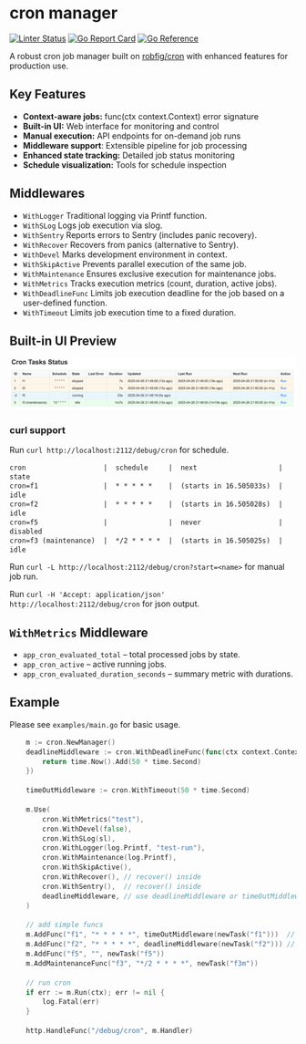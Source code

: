 # cron manager

[![Linter Status](https://github.com/vmkteam/cron/actions/workflows/golangci-lint.yml/badge.svg?branch=master)](https://github.com/vmkteam/cron/actions)
[![Go Report Card](https://goreportcard.com/badge/github.com/vmkteam/cron)](https://goreportcard.com/report/github.com/vmkteam/cron)
[![Go Reference](https://pkg.go.dev/badge/github.com/vmkteam/cron.svg)](https://pkg.go.dev/github.com/vmkteam/cron)

A robust cron job manager built on [robfig/cron](https://github.com/robfig/cron) with enhanced features for production use.

## Key Features
* **Context-aware jobs:** func(ctx context.Context) error signature
* **Built-in UI:** Web interface for monitoring and control
* **Manual execution:** API endpoints for on-demand job runs
* **Middleware support**: Extensible pipeline for job processing
* **Enhanced state tracking:** Detailed job status monitoring
* **Schedule visualization:** Tools for schedule inspection



## Middlewares
* `WithLogger` Traditional logging via Printf function.
* `WithSLog` Logs job execution via slog.
* `WithSentry` Reports errors to Sentry (includes panic recovery).
* `WithRecover` Recovers from panics (alternative to Sentry).
* `WithDevel` Marks development environment in context.
* `WithSkipActive` Prevents parallel execution of the same job.
* `WithMaintenance` Ensures exclusive execution for maintenance jobs.
* `WithMetrics` Tracks execution metrics (count, duration, active jobs).
* `WithDeadlineFunc` Limits job execution deadline for the job based on a user-defined function.
* `WithTimeout` Limits job execution time to a fixed duration.
## Built-in UI Preview
![Web UI](/examples/webui.png)

### curl support

Run `curl http://localhost:2112/debug/cron` for schedule.
```
cron                   |  schedule     |  next                    |  state
cron=f1                |  * * * * *    |  (starts in 16.505033s)  |  idle
cron=f2                |  * * * * *    |  (starts in 16.505028s)  |  idle
cron=f5                |               |  never                   |  disabled
cron=f3 (maintenance)  |  */2 * * * *  |  (starts in 16.505025s)  |  idle
```

Run `curl -L http://localhost:2112/debug/cron?start=<name>` for manual job run.

Run `curl -H 'Accept: application/json' http://localhost:2112/debug/cron` for json output.

## `WithMetrics` Middleware 

* `app_cron_evaluated_total` – total processed jobs by state.
* `app_cron_active` – active running jobs.
* `app_cron_evaluated_duration_seconds` – summary metric with durations.

## Example

Please see `examples/main.go` for basic usage.

```go
    m := cron.NewManager()
    deadlineMiddleware := cron.WithDeadlineFunc(func(ctx context.Context) time.Time {
        return time.Now().Add(50 * time.Second)
    })

    timeOutMiddleware := cron.WithTimeout(50 * time.Second)	

    m.Use(
        cron.WithMetrics("test"),
        cron.WithDevel(false),
        cron.WithSLog(sl),
        cron.WithLogger(log.Printf, "test-run"),
        cron.WithMaintenance(log.Printf),
        cron.WithSkipActive(),
        cron.WithRecover(), // recover() inside
        cron.WithSentry(),  // recover() inside
        deadlineMiddleware, // use deadlineMiddleware or timeOutMiddleware globally
    )
    
    // add simple funcs
    m.AddFunc("f1", "* * * * *", timeOutMiddleware(newTask("f1")))  // use timeOutMiddleware per task
    m.AddFunc("f2", "* * * * *", deadlineMiddleware(newTask("f2"))) // use deadlineMiddleware per task
    m.AddFunc("f5", "", newTask("f5"))
    m.AddMaintenanceFunc("f3", "*/2 * * * *", newTask("f3m"))
    
    // run cron
    if err := m.Run(ctx); err != nil {
        log.Fatal(err)
    }
    
    http.HandleFunc("/debug/cron", m.Handler)
```

